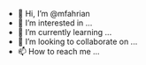 - 👋 Hi, I’m @mfahrian
- 👀 I’m interested in ...
- 🌱 I’m currently learning ...
- 💞️ I’m looking to collaborate on ...
- 📫 How to reach me ...

<!---
mfahrian/mfahrian is a ✨ special ✨ repository because its `README.md` (this file) appears on your GitHub profile.
You can click the Preview link to take a look at your changes.
--->
